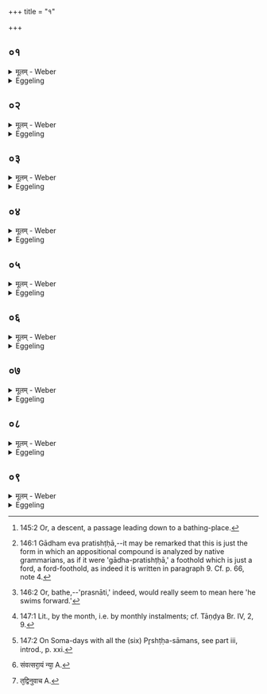 +++
title = "१"

+++






##  ०१
<details><summary>मूलम् - Weber</summary>

समुद्रं वा᳘ऽएते प्र᳘तरन्ति ॥  
ये᳘ संवत्सरा᳘य दीक्षन्ते त᳘स्य तीर्थ᳘मेव᳘ प्रायणी᳘योऽतिरा᳘त्रस्ती᳘र्थेन हि᳘ प्रस्ना᳘न्ति तद्य᳘त्प्रायणी᳘यमतिरात्र᳘मुपय᳘न्ति य᳘था तीर्थे᳘न समुद्रं᳘ प्रस्नायु᳘स्तादृक्त᳘त् ॥
</details>

<details><summary>Eggeling</summary>

1. Verily, those who become initiated for (a sacrificial session of) a year cross an ocean: the Prāyaṇīya Atirātra is a flight of steps [^egg_440], for it is by means of a flight of steps that one enters (the water); and

[^egg_440]: 145:2 Or, a descent, a passage leading down to a bathing-place.

when they enter on the Prāyaṇīya Atirātra it is just as if they were entering the ocean by a flight of steps.
</details>


##  ०२
<details><summary>मूलम् - Weber</summary>

गाध᳘मेव᳘ प्रतिष्ठा᳘ चतुर्विँश᳘म᳘हः ॥  
य᳘थोपपक्षदघ्नं᳘ वा कण्ठदघ्नं᳘ वा य᳘तो विश्र᳘म्य प्रस्ना᳘न्ति प्रस्ने᳘योऽभिप्लवः᳘ प्रस्ने᳘यः पृ᳘ष्ठ्यः ॥
</details>

<details><summary>Eggeling</summary>

2. The Caturviṁśa day is (in the form of) a foothold, a shallow place [^egg_441], such a one as (where the water reaches) either to the arm-pits or to the neck, whence, having rested, they enter [^egg_442] (the deep water). The Abhiplava is (a spot) suitable for swimming; and so is the Pr̥shṭḥya suitable for swimming.

[^egg_441]: 146:1 Gādham eva pratishṭḥā,--it may be remarked that this is just the form in which an appositional compound is analyzed by native grammarians, as if it were 'gādha-pratishṭḥā,' a foothold which is just a ford, a ford-foothold, as indeed it is written in paragraph 9. Cf. p. 66, note 4.

[^egg_442]: 146:2 Or, bathe,--'prasnāti,' indeed, would really seem to mean here 'he swims forward.'
</details>


##  ०३
<details><summary>मूलम् - Weber</summary>

गाध᳘मेव᳘ प्रतिॗष्ठाभिजि᳟त् ॥  
य᳘थोपपक्षदघ्नं᳘ वा कण्ठदघ्नं᳘ वा य᳘तो विश्र᳘म्योत्क्रा᳘मन्त्यूरुदघ्न᳘ एव᳘ प्रथमः स्व᳘रसामा जानुदघ्नो᳘ द्विती᳘यः कुल्फदघ्न᳘स्तृती᳘यो द्वीपः᳘ प्रतिष्ठा᳘ विषुवा᳘न्कुल्फदघ्न᳘ एव᳘ प्रथॗमोऽर्वा᳘क्सामा जानुदघ्नो᳘ द्विती᳘य ऊरुदघ्न᳘स्तृती᳘यः ॥
</details>

<details><summary>Eggeling</summary>

3. The Abhijit is a foothold, a shallow place, such a one as (where the water reaches) either to the arm-pits, or to the neck, whence, having rested, they come out (of the water). The first Svarasāman is thigh-deep, the second knee-deep, the third knuckle-deep. The Vishuvat is a foothold (in the form of) an island. The first (Svarasāman) with reversed Sāmans is knuckle-deep, the second knee-deep, and the third thigh-deep.
</details>


##  ०४
<details><summary>मूलम् - Weber</summary>

गाध᳘मेव᳘ प्रतिष्ठा᳘ विश्वजि᳟त् ॥  
य᳘थोपपक्षदघ्नं᳘ वा कण्ठदघ्नं᳘ वा य᳘तो विश्र᳘म्य प्रस्ना᳘न्ति प्रस्ने᳘यः पृ᳘ष्ठ्यः प्रस्ने᳘योऽभिप्लवः᳘ प्रस्ने᳘ये गोऽआयु᳘षी प्रस्ने᳘यो दशरा᳘त्रः ॥
</details>

<details><summary>Eggeling</summary>

4. The Viśvajit is a foothold, a shallow place, such a one as (where the water reaches) either to the arm-pits or to the neck, whence, having rested, he enters (the deep water again). The Pr̥shṭḥya is suitable for swimming, and so is the Abhiplava, and so are the Go and Āyus, and so is the Daśarātra.
</details>


##  ०५
<details><summary>मूलम् - Weber</summary>

गाध᳘मेव᳘ प्रतिष्ठा᳘ महाव्रत᳟म् ॥  
य᳘थोपपक्षदघ्नं᳘ वा कण्ठदघ्नं᳘ वा य᳘तो विश्र᳘म्योत्स्ना᳘न्ति तीर्थ᳘मेॗवोदयनी᳘योऽतिरात्र᳘स्तीर्थे᳘नॗ ह्युत्स्ना᳘न्ति तद्य᳘दुदयनी᳘यमतिरात्र᳘मुपय᳘न्ति य᳘था तीर्थे᳘न समुद्रं᳘ प्रस्ना᳘य तीर्थे᳘नोत्स्नायु᳘स्तादृ᳘क्त᳟त् ॥
</details>

<details><summary>Eggeling</summary>

5. The Mahāvrata is a foothold, a shallow place, such a one as (where the water reaches) either to the arm-pits or to the neck, whence, having rested,

they step out (of the water). The Udayanīya (concluding) Atirātra is a flight of steps, for it is by a flight of steps that people step out (of the water): thus, when they perform the Udayanīya Atirātra, it is just as if, having entered the sea by a flight of steps, they were to step out of it, by a flight of steps.
</details>


##  ०६
<details><summary>मूलम् - Weber</summary>

त᳘दाहुः ॥  
क᳘ति संवत्सर᳘स्यातिरात्राः क᳘त्यग्निष्टोमाः क᳘त्युॗक्थ्याः क᳘ति षोडशिनः क᳘ति षडहा इ᳘ति द्वा᳘वतिरात्रौ ष᳘ट्शतमग्निष्टो᳘मा द्वे᳘ चत्वा᳘रिँशे शते᳘ऽउॗक्थ्याना᳘मिति नु य᳘ऽउॗक्थ्यान्त्स्व᳘रसाम्न उपय᳟न्ति ॥
</details>

<details><summary>Eggeling</summary>

6. Regarding this they say, 'How many Atirātras are there in the year, how many Agnishṭomas, how many Ukthyas, how many Shoḍaśins, how many Shaḍahas?'--Two Atirātras, a hundred and six Agnishṭomas, and two hundred and forty Ukthyas,--thus in the case of those who perform the Svarasāmans as Ukthyas.
</details>


##  ०७
<details><summary>मूलम् - Weber</summary>

अ᳘थॗ येऽग्निष्टोमा᳟न् ॥  
द्वा᳘दशशतमग्निष्टोमा द्वे᳘ चतुस्त्रिँशे᳘ शते᳘ऽउॗक्थ्यानां द्वा᳘दश षोडशि᳘नः षष्टिः᳘ षडहा इ᳘ति नु᳘ संवत्सरस्या᳘प्तिः ॥
</details>

<details><summary>Eggeling</summary>

7. But in the case of those who perform them as Agnishṭomas, a hundred and twelve Agnishṭomas, two hundred and thirty-four Ukthyas, twelve Shoḍaśins, and sixty Shaḍahas. This, then, is how the year is obtained.
</details>


##  ०८
<details><summary>मूलम् - Weber</summary>

द्वा᳘दश वै मा᳘साः संवत्सर᳘स्य ॥  
ते᳘षामेतत्ते᳘ज इन्द्रियं य᳘त्पृष्ठा᳘नि तद्य᳘न्मासि᳘-मासि पृष्ठा᳘न्युपय᳘न्ति मासश᳘ एव त᳘त्संवत्सर᳘स्य ते᳘ज आप्नुवन्त्य᳘थ कथं᳘ त्रयोदश᳘स्य मा᳘सस्य ते᳘ज आप्नुवन्ती᳘त्युप᳘रिष्ठाद्विषुव᳘तो विश्वजि᳘तँ स᳘र्वपृष्ठमग्निष्टोममु᳘पयन्त्येव᳘मु त्रयोदश᳘स्य मा᳘सस्य ते᳘ज आ᳘प्नुवन्ति ॥
</details>

<details><summary>Eggeling</summary>

8. There are twelve months in the year, and their vital energy and power are the Pr̥shṭḥas; and by performing the Pr̥shṭḥas month by month, they obtain, in monthly portions [^egg_443], that vital energy of the year.--'And how do they obtain the vital energy of the thirteenth (intercalary) month?' Well, subsequent to the Vishuvat day they perform the Viśvajit Agnishṭoma with all the Pr̥shṭḥas [^egg_444], and thus indeed they obtain the vital energy of the thirteenth month.

[^egg_443]: 147:1 Lit., by the month, i.e. by monthly instalments; cf. Tāṇḍya Br. IV, 2, 9.

[^egg_444]: 147:2 On Soma-days with all the (six) Pr̥shṭḥa-sāmans, see part iii, introd., p. xxi.
</details>


##  ०९
<details><summary>मूलम् - Weber</summary>

एत᳘द्ध स्म वै त᳘द्विद्वा᳘नाह ॥  
श्वेत᳘केतुरारुणेयः᳘ संवत्सरा᳘य न्वा᳘ऽअहं᳘ [^wbr_1] दीक्षिष्यऽइ᳘ति तँ᳘ ह पिॗतोपे᳘क्ष्योवाच वे᳘त्थॗ न्वायुष्मन्त्संवत्सर᳘स्य गाधप्रतिष्ठा इ᳘ति वेदे᳘ति होवाचैत᳘द्ध त᳘द्विद्वा᳘नुवाच [^wbr_2] ॥ ब्राह्मणम् ॥ ५ [२.१.] ॥ 

[^wbr_1]: संवत्सरा᳘यं न्या᳘ A.
[^wbr_2]: त᳘द्विनुवाच A.
</details>
<details><summary>Eggeling</summary>

9. Now, concerning this, Śvetaketu Āruṇeya,

knowing this, once said, 'I am now going to get myself initiated for one year.' His father, looking at him, said, 'Knowest thou, long-lived one, the fording-footholds of the year?'--'I know them,' he replied, for, indeed, he said this as one knowing it.
</details>

